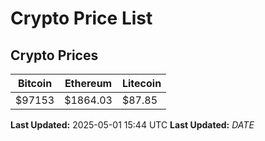 # Crypto Price List

## Crypto Prices
| Bitcoin | Ethereum | Litecoin |
| ------- | -------- | -------- |
| $97153 | $1864.03 | $87.85 |
**Last Updated:** 2025-05-01 15:44 UTC
**Last Updated:** $DATE$
